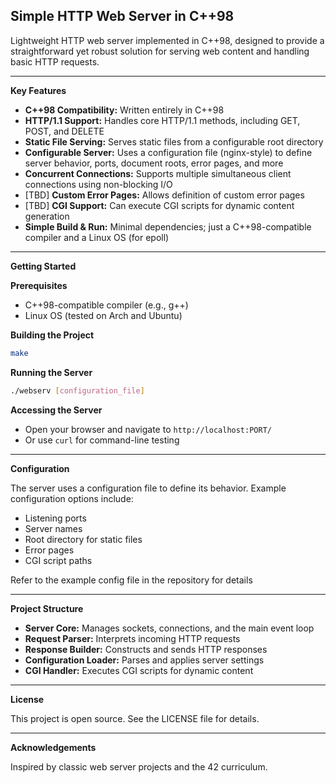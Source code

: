 ## Simple HTTP Web Server in C++98

Lightweight HTTP web server implemented in C++98, designed to provide a straightforward yet robust solution for serving web content and handling basic HTTP requests.

---

**Key Features**

- **C++98 Compatibility:** Written entirely in C++98
- **HTTP/1.1 Support:** Handles core HTTP/1.1 methods, including GET, POST, and DELETE
- **Static File Serving:** Serves static files from a configurable root directory
- **Configurable Server:** Uses a configuration file (nginx-style) to define server behavior, ports, document roots, error pages, and more
- **Concurrent Connections:** Supports multiple simultaneous client connections using non-blocking I/O
- [TBD] **Custom Error Pages:** Allows definition of custom error pages
- [TBD] **CGI Support:** Can execute CGI scripts for dynamic content generation
- **Simple Build & Run:** Minimal dependencies; just a C++98-compatible compiler and a Linux OS (for epoll)

---

**Getting Started**

**Prerequisites**
- C++98-compatible compiler (e.g., g++)
- Linux OS (tested on Arch and Ubuntu)

**Building the Project**
```sh
make
```

**Running the Server**
```sh
./webserv [configuration_file]
```

**Accessing the Server**
- Open your browser and navigate to `http://localhost:PORT/`
- Or use `curl` for command-line testing

---

**Configuration**

The server uses a configuration file to define its behavior. Example configuration options include:

- Listening ports
- Server names
- Root directory for static files
- Error pages
- CGI script paths

Refer to the example config file in the repository for details

---

**Project Structure**

- **Server Core:** Manages sockets, connections, and the main event loop
- **Request Parser:** Interprets incoming HTTP requests
- **Response Builder:** Constructs and sends HTTP responses
- **Configuration Loader:** Parses and applies server settings
- **CGI Handler:** Executes CGI scripts for dynamic content

---

**License**

This project is open source. See the LICENSE file for details.

---

**Acknowledgements**

Inspired by classic web server projects and the 42 curriculum.
